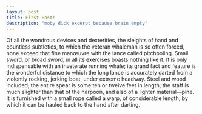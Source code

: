 ```yaml
---
layout: post
title: First Post!
description: "moby dick excerpt because brain empty"
---
```

Of all the wondrous devices and dexterities, the sleights of hand and countless subtleties, to which the veteran whaleman is so often forced, none exceed that fine manœuvre with the lance called pitchpoling. Small sword, or broad sword, in all its exercises boasts nothing like it. It is only indispensable with an inveterate running whale; its grand fact and feature is the wonderful distance to which the long lance is accurately darted from a violently rocking, jerking boat, under extreme headway. Steel and wood included, the entire spear is some ten or twelve feet in length; the staff is much slighter than that of the harpoon, and also of a lighter material—pine. It is furnished with a small rope called a warp, of considerable length, by which it can be hauled back to the hand after darting.